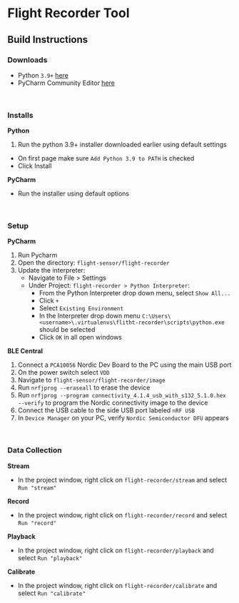 # Flight Recorder Tool

## Build Instructions

### Downloads
- Python `3.9+` [here](https://www.python.org/downloads/release/python-3912/)
- PyCharm Community Editor [here](https://www.jetbrains.com/pycharm/download/#section=windows) 

<br />

### Installs
**Python**
1. Run the python 3.9+ installer downloaded earlier using default settings
 - On first page make sure `Add Python 3.9 to PATH` is checked
 - Click Install

**PyCharm**
- Run the installer using default options

<br />

### Setup

**PyCharm** 
1. Run Pycharm
1. Open the directory: `flight-sensor/flight-recorder`
1. Update the interpreter:
    - Navigate to File > Settings
    - Under Project: `flight-recorder > Python Interpreter`:
        - From the Python Interpreter drop down menu, select `Show All...`
        - Click `+`
        - Select `Existing Environment`
        - In the Interpreter drop down menu `C:\Users\<username>\.virtualenvs\flitht-recorder\scripts\python.exe` should be selected
        - Click `OK` in all open windows

**BLE Central**
1. Connect a `PCA10056` Nordic Dev Board to the PC using the main USB port
2. On the power switch select `VDD`
3. Navigate to `flight-sensor/flight-recorder/image`
4. Run `nrfjprog --eraseall` to erase the device
5. Run `nrfjprog --program connectivity_4.1.4_usb_with_s132_5.1.0.hex --verify` to program the Nordic connectivity image to the device
6. Connect the USB cable to the side USB port labeled `nRF USB`
7. In `Device Manager` on your PC, verify `Nordic Semiconductor DFU` appears

<br />

### Data Collection

**Stream**
- In the project window, right click on `flight-recorder/stream` and select `Run "stream"`

**Record**
- In the project window, right click on `flight-recorder/record` and select `Run "record"`

**Playback**
- In the project window, right click on `flight-recorder/playback` and select `Run "playback"`

**Calibrate**
- In the project window, right click on `flight-recorder/calibrate` and select `Run "calibrate"`
